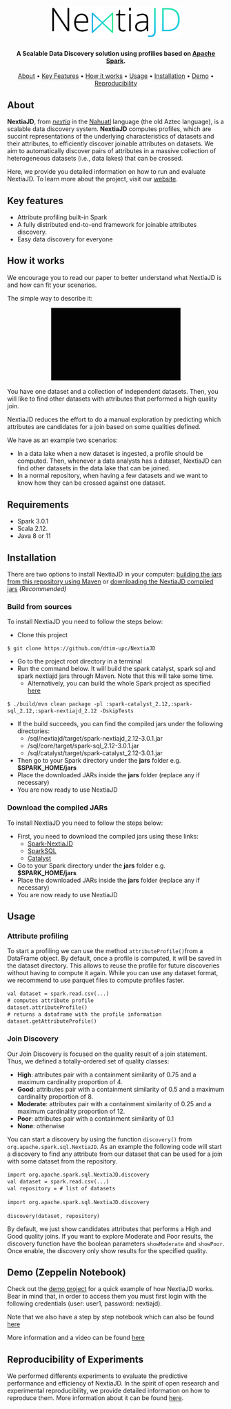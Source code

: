 

<h1 align="center">
  <a href="https://www.essi.upc.edu/dtim/nextiajd/"><img src="https://github.com/dtim-upc/spark/blob/nextiajd_v3.0.1/sql/nextiajd/img/logo.png?raw=true" alt="NextiaJD" width="300">
  </a>
</h1>

<h4 align="center">A Scalable Data Discovery solution using profilies based on <a href="https://spark.apache.org/" target="_blank">Apache Spark</a>.</h4>

<p align="center">
  <a href="#about">About</a> •
  <a href="#key-features">Key Features</a> •
  <a href="#how-it-works">How it works</a> •
  <a href="#usage">Usage</a> •
  <a href="#installation">Installation</a> •
  <a href="#demo">Demo</a> •
  <a href="#experiments-reproducibility">Reproducibility</a>
</p>

## About
**NextiaJD**, from <a href="https://nahuatl.uoregon.edu/content/nextia" target="_blank">*nextia*</a> in the <a href="https://en.wikipedia.org/wiki/Nahuatl" target="_blank">Nahuatl</a> language (the old Aztec language), is a scalable data discovery system. **NextiaJD** computes profiles, which are succint representations of the underlying characteristics of datasets and their attributes, to efficiently discover joinable attributes on datasets. We aim to automatically discover pairs of attributes in a massive collection of heterogeneous datasets (i.e., data lakes) that can be crossed.

Here, we provide you detailed information on how to run and evaluate NextiaJD. To learn more about the project, visit our [website](https://www.essi.upc.edu/dtim/nextiajd/).

## Key features   
* Attribute profiling built-in Spark  
* A fully distributed end-to-end framework for joinable attributes discovery.  
* Easy data discovery for everyone  

## How it works

We encourage you to read our paper to better understand what NextiaJD is and how can fit your scenarios. 

The simple way to describe it: 

<div align="center">
 <img src="https://github.com/dtim-upc/spark/raw/nextiajd_v3.0.1/sql/nextiajd/img/example.gif?raw=true" alt="NextiaJD" width="300">
</div>

You have one dataset and a collection of independent datasets. Then, you will like to find other datasets with attributes that performed a high quality join.
 
NextiaJD reduces the effort to do a manual exploration by predicting which attributes are candidates for a join based on some qualities defined. 

We have as an example two scenarios:

* In a data lake when a new dataset is ingested,  a profile should be computed. Then, whenever a data analysts has a dataset, NextiaJD can find other datasets in the data lake that can be joined.
* In a normal repository,  when having a few datasets and we want to know how they can be crossed against one dataset.

## Requirements

* Spark 3.0.1
* Scala 2.12.
* Java 8 or 11

## Installation
  
There are two options to install NextiaJD in your computer: <a href="#by-building-nextiajd-jars">building the jars from this repository using Maven</a> or <a href="#by-downloading-the-compiled-jars">downloading the NextiaJD compiled jars</a> *(Recommended)*
  
### Build from sources 

To install NextiaJD you need to follow the steps below:

* Clone this project
```  
$ git clone https://github.com/dtim-upc/NextiaJD
```  
* Go to the project root directory in a terminal
* Run the command below. It will build the spark catalyst, spark sql and spark nextiajd jars through Maven. Note that this will take some time.
    * Alternatively, you can build the whole Spark project as specified [here](https://spark.apache.org/docs/latest/building-spark.html)
```  
$ ./build/mvn clean package -pl :spark-catalyst_2.12,:spark-sql_2.12,:spark-nextiajd_2.12 -DskipTests 
```
* If the build succeeds, you can find the compiled jars under the following directories:
    * /sql/nextiajd/target/spark-nextiajd_2.12-3.0.1.jar
    * /sql/core/target/spark-sql_2.12-3.0.1.jar
    * /sql/catalyst/target/spark-catalyst_2.12-3.0.1.jar
* Then go to your Spark directory under the **jars** folder e.g. **$SPARK_HOME/jars**
* Place the downloaded JARs inside the **jars** folder (replace any if necessary)
* You are now ready to use NextiaJD        

### Download the compiled JARs

To install NextiaJD you need to follow the steps below:

* First, you need to download the compiled jars using these links: 
    * [Spark-NextiaJD](https://mydisk.cs.upc.edu/s/7wKRxp3DJTgQ7yb/download)
    * [SparkSQL](https://mydisk.cs.upc.edu/s/B36NjoYC6LTP5GQ/download)
    * [Catalyst](https://mydisk.cs.upc.edu/s/j6KfLkgqxtprDod/download)
* Go to your Spark directory under the **jars** folder e.g. **$SPARK_HOME/jars**
* Place the downloaded JARs inside the **jars** folder (replace any if necessary)
* You are now ready to use NextiaJD    

## Usage    
         
### Attribute profiling  
  
To start a profiling we can use the method `attributeProfile()`from a DataFrame object. By default, once a profile is computed, it will be saved in the dataset directory. This allows to reuse the profile for future discoveries without having to compute it again. While you can use any dataset format, we recommend to use parquet files to compute profiles faster.
  
```  
val dataset = spark.read.csv(...)  
# computes attribute profile
dataset.attributeProfile() 
# returns a dataframe with the profile information
dataset.getAttributeProfile()   
```  
  
### Join Discovery  
  
Our Join Discovery is focused on the quality result of a join statement. Thus, we defined a totally-ordered set of quality classes:

* **High**: attributes pair with a containment similarity of 0.75 and a maximum cardinality proportion of 4.    
* **Good**: attributes pair with a containment similarity of 0.5 and a maximum cardinality proportion of 8.     
* **Moderate**: attributes pair with a containment similarity of 0.25 and a maximum cardinality proportion of 12.     
* **Poor**: attributes pair with a containment similarity of 0.1    
* **None**: otherwise   

You can start a discovery by using the function `discovery()` from `org.apache.spark.sql.NextiaJD`. As an example the following code will start a discovery to find any attribute from our dataset that can be used for a join with some dataset from the repository.
  
```  
import org.apache.spark.sql.NextiaJD.discovery
val dataset = spark.read.csv(...) 
val repository = # list of datasets  

import org.apache.spark.sql.NextiaJD.discovery

discovery(dataset, repository)
```    

By default, we just show candidates attributes that performs a High and Good quality joins. If you want to explore Moderate and Poor results, the discovery function have the boolean parameters `showModerate` and `showPoor`. Once enable, the discovery only show results for the specified quality.  

## Demo (Zeppelin Notebook) 

Check out the [demo project](http://dtim.essi.upc.edu:8081/#/notebook/2G9CMU9C4) for a quick example of how NextiaJD works. Bear in mind that, in order to access them you must first login with the following credentials (user: user1, password: nextiajd).

Note that we also have a step by step notebook which can also be found [here](http://dtim.essi.upc.edu:8081/#/notebook/2FZ5HCMJQ)

More information and a video can be found [here](https://www.essi.upc.edu/~jflores/nextiajd.html#demonstration)
 
## Reproducibility of Experiments

We performed differents experiments to evaluate the predictive performance and efficiency of NextiaJD. In the spirit of open research and experimental reproducibility, we provide detailed information on how to reproduce them. More information about it can be found [here](https://github.com/dtim-upc/NextiaJD/tree/1.0/experiments#reproducibility-of-experiments).
